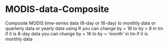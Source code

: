 # MODIS-data-Composite
Composite MODIS time-series data (8-day or 16-day) to monthly data or quarterly data or yearly data using R
you can change by = 16 to by = 8 in tm if it is 8-day data
you can change by = 16 to by = 'month' in tm if it is monthly data
